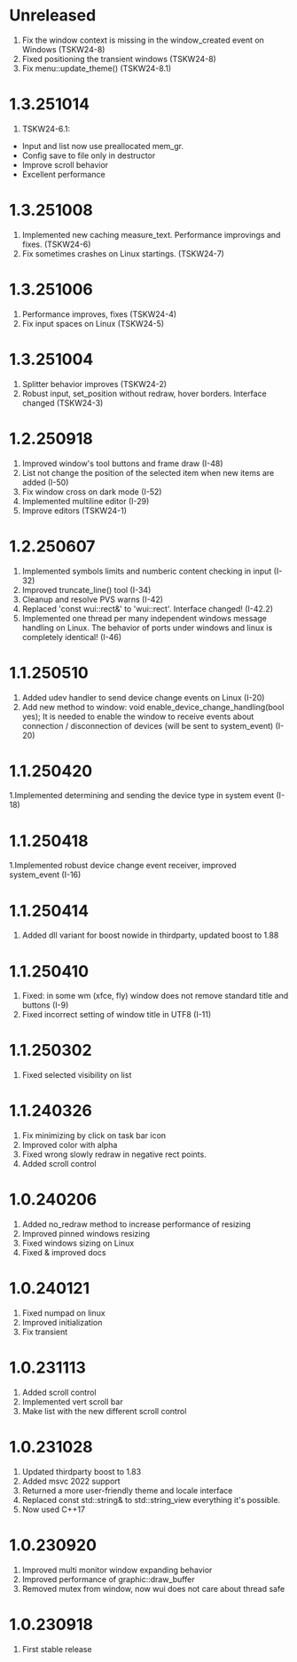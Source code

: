 # Unreleased
1. Fix the window context is missing in the window_created event on Windows (TSKW24-8)
2. Fixed positioning the transient windows (TSKW24-8)
3. Fix menu::update_theme() (TSKW24-8.1)

# 1.3.251014
1. TSKW24-6.1:
- Input and list now use preallocated mem_gr.
- Config save to file only in destructor
- Improve scroll behavior
- Excellent performance

# 1.3.251008
1. Implemented new caching measure_text. Performance improvings and fixes. (TSKW24-6)
2. Fix sometimes crashes on Linux startings. (TSKW24-7)

# 1.3.251006
1. Performance improves, fixes (TSKW24-4)
2. Fix input spaces on Linux (TSKW24-5)

# 1.3.251004
1. Splitter behavior improves (TSKW24-2)
2. Robust input, set_position without redraw, hover borders. Interface changed (TSKW24-3)

# 1.2.250918
1. Improved window's tool buttons and frame draw (I-48)
2. List not change the position of the selected item when new items are added (I-50)
3. Fix window cross on dark mode (I-52)
4. Implemented multiline editor (I-29)
5. Improve editors (TSKW24-1)

# 1.2.250607
1. Implemented symbols limits and numberic content checking in input (I-32)
2. Improved truncate_line() tool (I-34)
3. Cleanup and resolve PVS warns (I-42)
4. Replaced 'const wui::rect&' to 'wui::rect'. Interface changed! (I-42.2)
5. Implemented one thread per many independent windows message handling on Linux. The behavior of ports under windows and linux is completely identical! (I-46)

# 1.1.250510
1. Added udev handler to send device change events on Linux (I-20)
2. Add new method to window: void enable_device_change_handling(bool yes); It is needed to enable the window to receive events about connection / disconnection of devices (will be sent to system_event) (I-20)

# 1.1.250420
1.Implemented determining and sending the device type in system event (I-18)

# 1.1.250418
1.Implemented robust device change event receiver, improved system_event (I-16)

# 1.1.250414
1. Added dll variant for boost nowide in thirdparty, updated boost to 1.88

# 1.1.250410
1. Fixed: in some wm (xfce, fly) window does not remove standard title and buttons (I-9)
2. Fixed incorrect setting of window title in UTF8 (I-11)

# 1.1.250302
1. Fixed selected visibility on list

# 1.1.240326
1. Fix minimizing by click on task bar icon
2. Improved color with alpha
3. Fixed wrong slowly redraw in negative rect points.
4. Added scroll control

# 1.0.240206
1. Added no_redraw method to increase performance of resizing
2. Improved pinned windows resizing
3. Fixed windows sizing on Linux
4. Fixed & improved docs

# 1.0.240121
1. Fixed numpad on linux
2. Improved initialization
3. Fix transient

# 1.0.231113
1. Added scroll control
2. Implemented vert scroll bar
3. Make list with the new different scroll control

# 1.0.231028
1. Updated thirdparty boost to 1.83
2. Added msvc 2022 support
3. Returned a more user-friendly theme and locale interface
4. Replaced const std::string& to std::string_view everything it's possible.
5. Now used C++17

# 1.0.230920
1. Improved multi monitor window expanding behavior
2. Improved performance of graphic::draw_buffer
3. Removed mutex from window, now wui does not care about thread safe

# 1.0.230918
1. First stable release
